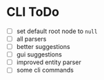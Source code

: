# CLI ToDo

- [ ] set default root node to `null`
- [ ] all parsers
- [ ] better suggestions
- [ ] gui suggestions
- [ ] improved entity parser
- [ ] some cli commands
